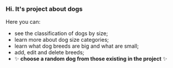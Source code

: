 ### Hi. It's project about dogs

Here you can:
- see the classification of dogs by size;
- learn more about dog size categories;
- learn what dog breeds are big and what are small;
- add, edit and delete breeds;
- ✨ **choose a random dog from those existing in the project** ✨
